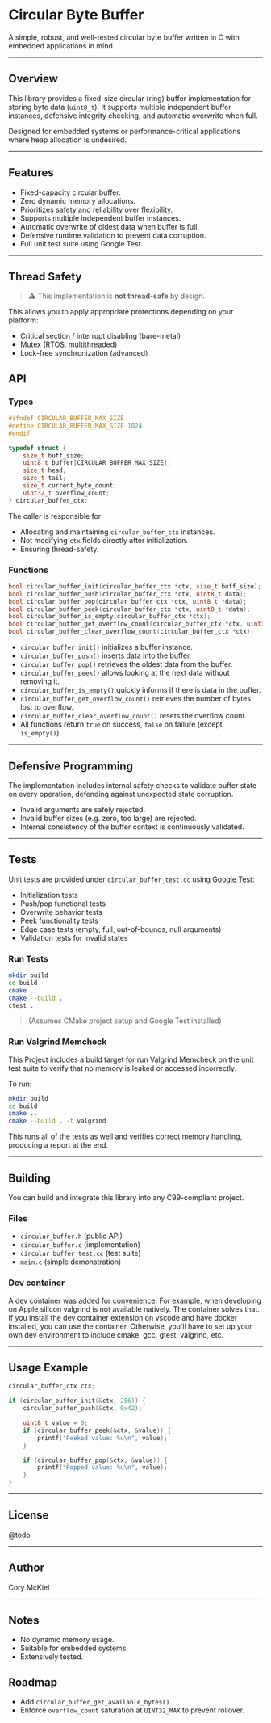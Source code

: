 
# Circular Byte Buffer

A simple, robust, and well-tested circular byte buffer written in C with embedded applications in mind.

---

## Overview

This library provides a fixed-size circular (ring) buffer implementation for storing byte data (`uint8_t`). It supports multiple independent buffer instances, defensive integrity checking, and automatic overwrite when full.

Designed for embedded systems or performance-critical applications where heap allocation is undesired.

---

## Features

- Fixed-capacity circular buffer.
- Zero dynamic memory allocations.
- Prioritizes safety and reliability over flexibility.
- Supports multiple independent buffer instances.
- Automatic overwrite of oldest data when buffer is full.
- Defensive runtime validation to prevent data corruption.
- Full unit test suite using Google Test.

---

## Thread Safety
> ⚠ This implementation is **not thread-safe** by design.

This allows you to apply appropriate protections depending on your platform:
- Critical section / interrupt disabling (bare-metal)
- Mutex (RTOS, multithreaded)
- Lock-free synchronization (advanced)

## API

### Types

```c
#ifndef CIRCULAR_BUFFER_MAX_SIZE
#define CIRCULAR_BUFFER_MAX_SIZE 1024
#endif

typedef struct {
    size_t buff_size;
    uint8_t buffer[CIRCULAR_BUFFER_MAX_SIZE];
    size_t head;
    size_t tail;
    size_t current_byte_count;
    uint32_t overflow_count;
} circular_buffer_ctx;
```

The caller is responsible for:

- Allocating and maintaining `circular_buffer_ctx` instances.
- Not modifying `ctx` fields directly after initialization.
- Ensuring thread-safety.

### Functions

```c
bool circular_buffer_init(circular_buffer_ctx *ctx, size_t buff_size);
bool circular_buffer_push(circular_buffer_ctx *ctx, uint8_t data);
bool circular_buffer_pop(circular_buffer_ctx *ctx, uint8_t *data);
bool circular_buffer_peek(circular_buffer_ctx *ctx, uint8_t *data);
bool circular_buffer_is_empty(circular_buffer_ctx *ctx);
bool circular_buffer_get_overflow_count(circular_buffer_ctx *ctx, uint32_t *overflow_count);
bool circular_buffer_clear_overflow_count(circular_buffer_ctx *ctx);
```

- `circular_buffer_init()` initializes a buffer instance.
- `circular_buffer_push()` inserts data into the buffer.
- `circular_buffer_pop()` retrieves the oldest data from the buffer.
- `circular_buffer_peek()` allows looking at the next data without removing it.
- `circular_buffer_is_empty()` quickly informs if there is data in the buffer.
- `circular_buffer_get_overflow_count()` retrieves the number of bytes lost to overflow.
- `circular_buffer_clear_overflow_count()` resets the overflow count.
- All functions return `true` on success, `false` on failure (except `is_empty()`).

---

## Defensive Programming

The implementation includes internal safety checks to validate buffer state on every operation, defending against unexpected state corruption.

- Invalid arguments are safely rejected.
- Invalid buffer sizes (e.g. zero, too large) are rejected.
- Internal consistency of the buffer context is continuously validated.

---

## Tests

Unit tests are provided under `circular_buffer_test.cc` using [Google Test](https://github.com/google/googletest):

- Initialization tests
- Push/pop functional tests
- Overwrite behavior tests
- Peek functionality tests
- Edge case tests (empty, full, out-of-bounds, null arguments)
- Validation tests for invalid states

### Run Tests

```bash
mkdir build
cd build
cmake ..
cmake --build .
ctest .
```

> (Assumes CMake project setup and Google Test installed)

### Run Valgrind Memcheck

This Project includes a build target for run Valgrind Memcheck on the unit test suite to verify that no memory is leaked or accessed incorrectly.

To run:
```bash
mkdir build
cd build
cmake ..
cmake --build . -t valgrind
```
This runs all of the tests as well and verifies correct memory handling, producing a report at the end.

---

## Building

You can build and integrate this library into any C99-compliant project.

### Files

- `circular_buffer.h`  (public API)
- `circular_buffer.c`  (implementation)
- `circular_buffer_test.cc`  (test suite)
- `main.c` (simple demonstration)

### Dev container

A dev container was added for convenience. For example, when developing on Apple silicon valgrind is not available natively. The container solves that.
If you install the dev container extension on vscode and have docker installed, you can use the container. Otherwise, you'll have to set up your own dev environment
to include cmake, gcc, gtest, valgrind, etc.

---

## Usage Example

```c
circular_buffer_ctx ctx;

if (circular_buffer_init(&ctx, 256)) {
    circular_buffer_push(&ctx, 0x42);

    uint8_t value = 0;
    if (circular_buffer_peek(&ctx, &value)) {
        printf("Peeked value: %u\n", value);
    }

    if (circular_buffer_pop(&ctx, &value)) {
        printf("Popped value: %u\n", value);
    }
}
```

---

## License

@todo

---

## Author

Cory McKiel

---

## Notes

- No dynamic memory usage.
- Suitable for embedded systems.
- Extensively tested.

## Roadmap

- Add `circular_buffer_get_available_bytes()`.
- Enforce `overflow_count` saturation at `UINT32_MAX` to prevent rollover.
